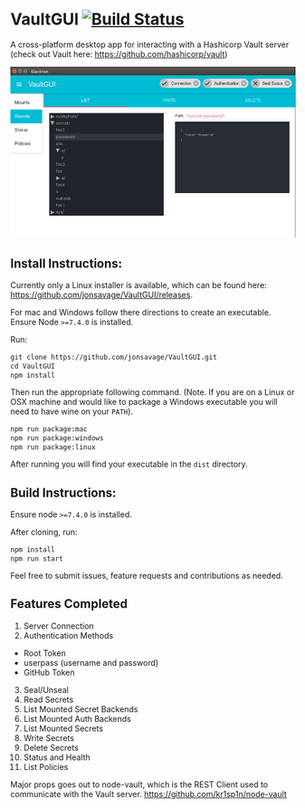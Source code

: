 # VaultGUI [![Build Status](https://travis-ci.org/jonsavage/VaultGUI.svg?branch=master)](https://travis-ci.org/jonsavage/VaultGUI)

A cross-platform desktop app for interacting with a Hashicorp Vault server (check out Vault here: https://github.com/hashicorp/vault)

![read_secrets](/readme_images/read_secrets.png?raw=true "Read Secrets")

## Install Instructions:

Currently only a Linux installer is available, which can be found here: https://github.com/jonsavage/VaultGUI/releases.

For mac and Windows follow there directions to create an executable. 
Ensure Node `>=7.4.0` is installed.

Run:
```
git clone https://github.com/jonsavage/VaultGUI.git
cd VaultGUI
npm install
```
Then run the appropriate following command. (Note. If you are on a Linux or OSX machine and would like to package a Windows executable you will need to have wine on your `PATH`).
```
npm run package:mac
npm run package:windows
npm run package:linux
```
After running you will find your executable in the `dist` directory.

## Build Instructions:

Ensure node `>=7.4.0` is installed.

After cloning, run:
```
npm install
npm run start
``` 

Feel free to submit issues, feature requests and contributions as needed.

## Features Completed
1. Server Connection
2. Authentication Methods
 * Root Token
 * userpass (username and password)
 * GitHub Token
3. Seal/Unseal
4. Read Secrets
5. List Mounted Secret Backends
6. List Mounted Auth Backends
7. List Mounted Secrets
8. Write Secrets
9. Delete Secrets
10. Status and Health
11. List Policies 

Major props goes out to node-vault, which is the REST Client used to communicate with the Vault server.
https://github.com/kr1sp1n/node-vault
